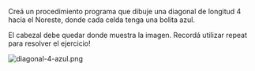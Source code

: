 Creá un procedimiento programa que dibuje una diagonal de longitud 4 hacia el Noreste, donde cada celda tenga una bolita azul. 

El cabezal debe quedar donde muestra la imagen. Recordá utilizar repeat para resolver el ejercicio!

![diagonal-4-azul.png](https://raw.githubusercontent.com/sagrado-corazon-alcal/mumuki-guia-fundamentos-repeticion-simple/master/images/diagonal-4-azul.png)